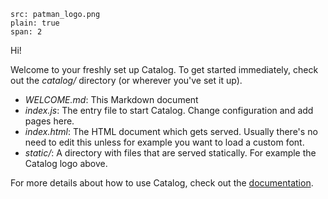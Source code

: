 ```image
src: patman_logo.png
plain: true
span: 2
```

Hi!

Welcome to your freshly set up Catalog. To get started immediately, check out the *catalog/* directory (or wherever you've set it up).

- *WELCOME.md*: This Markdown document
- *index.js*: The entry file to start Catalog. Change configuration and add pages here.
- *index.html*: The HTML document which gets served. Usually there's no need to edit this unless for example you want to load a custom font.
- *static/*: A directory with files that are served statically. For example the Catalog logo above.

For more details about how to use Catalog, check out the [documentation](https://docs.catalog.style/).
